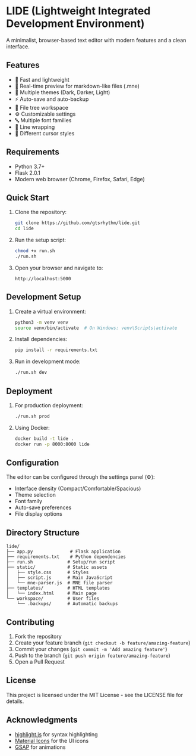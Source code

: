 # LIDE (Lightweight Integrated Development Environment)

A minimalist, browser-based text editor with modern features and a clean interface.

## Features

- 🚀 Fast and lightweight
- 📝 Real-time preview for markdown-like files (.mne)
- 🎨 Multiple themes (Dark, Darker, Light)
- ⚡ Auto-save and auto-backup
- 📁 File tree workspace
- ⚙️ Customizable settings
- 🔤 Multiple font families
- 📏 Line wrapping
- 🎯 Different cursor styles

## Requirements

- Python 3.7+
- Flask 2.0.1
- Modern web browser (Chrome, Firefox, Safari, Edge)

## Quick Start

1. Clone the repository:
   ```bash
   git clone https://github.com/gtsrhythm/lide.git
   cd lide
   ```

2. Run the setup script:
   ```bash
   chmod +x run.sh
   ./run.sh
   ```

3. Open your browser and navigate to:
   ```
   http://localhost:5000
   ```

## Development Setup

1. Create a virtual environment:
   ```bash
   python3 -m venv venv
   source venv/bin/activate  # On Windows: venv\Scripts\activate
   ```

2. Install dependencies:
   ```bash
   pip install -r requirements.txt
   ```

3. Run in development mode:
   ```bash
   ./run.sh dev
   ```

## Deployment

1. For production deployment:
   ```bash
   ./run.sh prod
   ```

2. Using Docker:
   ```bash
   docker build -t lide .
   docker run -p 8000:8000 lide
   ```

## Configuration

The editor can be configured through the settings panel (⚙️):

- Interface density (Compact/Comfortable/Spacious)
- Theme selection
- Font family
- Auto-save preferences
- File display options

## Directory Structure

```
lide/
├── app.py              # Flask application
├── requirements.txt    # Python dependencies
├── run.sh             # Setup/run script
├── static/            # Static assets
│   ├── style.css      # Styles
│   ├── script.js      # Main JavaScript
│   └── mne-parser.js  # MNE file parser
├── templates/         # HTML templates
│   └── index.html     # Main page
└── workspace/         # User files
    └── .backups/      # Automatic backups
```

## Contributing

1. Fork the repository
2. Create your feature branch (`git checkout -b feature/amazing-feature`)
3. Commit your changes (`git commit -m 'Add amazing feature'`)
4. Push to the branch (`git push origin feature/amazing-feature`)
5. Open a Pull Request

## License

This project is licensed under the MIT License - see the LICENSE file for details.

## Acknowledgments

- [highlight.js](https://highlightjs.org/) for syntax highlighting
- [Material Icons](https://material.io/resources/icons/) for the UI icons
- [GSAP](https://greensock.com/gsap/) for animations
